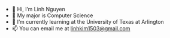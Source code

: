 - 👋 Hi, I’m Linh Nguyen
- 👀 My major is Computer Science
- 🌱 I’m currently learning at the University of Texas at Arlington 
- 📫 You can email me at linhkim1503@gmail.com

<!---
hlnguyenlinh11/hlnguyenlinh11 is a ✨ special ✨ repository because its `README.md` (this file) appears on your GitHub profile.
You can click the Preview link to take a look at your changes.
--->
